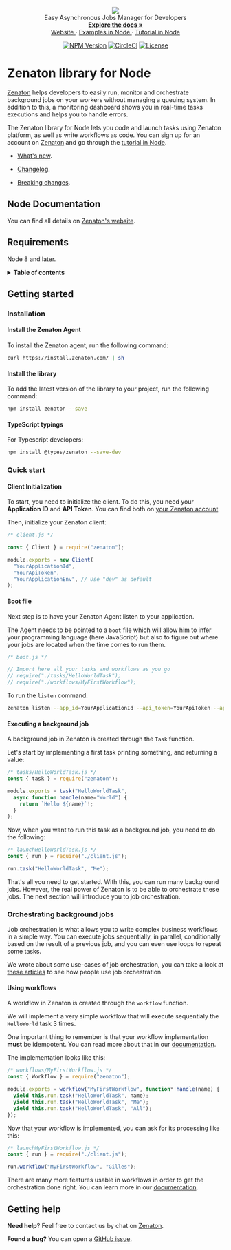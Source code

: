<p align="center">
  <a href="https://zenaton.com" target="_blank">
    <img src="https://user-images.githubusercontent.com/36400935/58254828-e5176880-7d6b-11e9-9094-3f46d91faeee.png" target="_blank" />
  </a><br>
  Easy Asynchronous Jobs Manager for Developers <br>
  <a href="https://zenaton.com/documentation/node/getting-started/" target="_blank">
    <strong> Explore the docs » </strong>
  </a> <br>
  <a href="https://zenaton.com" target="_blank"> Website </a>
    ·
  <a href="https://github.com/zenaton/examples-node" target="_blank"> Examples in Node </a>
    ·
  <a href="https://app.zenaton.com/tutorial/node" target="_blank"> Tutorial in Node </a>
</p>
<p align="center">
  <a href="https://www.npmjs.com/package/zenaton"><img src="https://img.shields.io/npm/v/zenaton.svg" alt="NPM Version"></a>
  <a href="https://circleci.com/gh/zenaton/zenaton-node/tree/master" rel="nofollow" target="_blank"><img src="https://img.shields.io/circleci/project/github/zenaton/zenaton-node/master.svg" alt="CircleCI" style="max-width:100%;"></a>
  <a href="/LICENSE" target="_blank"><img src="https://img.shields.io/badge/iicense-MIT-blue.svg" alt="License" style="max-width:100%;"></a>
</p>

# Zenaton library for Node

[Zenaton](https://zenaton.com) helps developers to easily run, monitor and orchestrate background jobs on your workers without managing a queuing system. In addition to this, a monitoring dashboard shows you in real-time tasks executions and helps you to handle errors.

The Zenaton library for Node lets you code and launch tasks using Zenaton platform, as well as write workflows as code. You can sign up for an account on [Zenaton](https://zenaton.com) and go through the [tutorial in Node](https://app.zenaton.com/tutorial/node).

- [What's new](WHATSNEW.md).

- [Changelog](CHANGELOG.md).

- [Breaking changes](BREAKINGCHANGES.md).

## Node Documentation

You can find all details on [Zenaton's website](https://zenaton.com/documentation/node/getting-started).

## Requirements

Node 8 and later.

<details>
  <summary><strong>Table of contents</strong></summary>

<!-- START doctoc generated TOC please keep comment here to allow auto update -->
<!-- DON'T EDIT THIS SECTION, INSTEAD RE-RUN doctoc TO UPDATE -->

- [Getting started](#getting-started)
  - [Installation](#installation)
    - [Install the Zenaton Agent](#install-the-zenaton-agent)
    - [Install the library](#install-the-library)
    - [Typescript typings](#typescript-typings)
  - [Quick start](#quick-start)
    - [Client Initialization](#client-initialization)
    - [Executing a background job](#executing-a-background-job)
  - [Orchestrating background jobs](#orchestrating-background-jobs)
    - [Using workflows](#using-workflows)
- [Getting help](#getting-help)

<!-- END doctoc generated TOC please keep comment here to allow auto update -->

</details>

## Getting started

### Installation

#### Install the Zenaton Agent

To install the Zenaton agent, run the following command:

```sh
curl https://install.zenaton.com/ | sh
```

#### Install the library

To add the latest version of the library to your project, run the following command:

```bash
npm install zenaton --save
```

#### TypeScript typings

For Typescript developers:

```bash
npm install @types/zenaton --save-dev
```

### Quick start

#### Client Initialization

To start, you need to initialize the client. To do this, you need your **Application ID** and **API Token**.
You can find both on [your Zenaton account](https://app.zenaton.com/api).

Then, initialize your Zenaton client:

```javascript
/* client.js */

const { Client } = require("zenaton");

module.exports = new Client(
  "YourApplicationId",
  "YourApiToken",
  "YourApplicationEnv", // Use "dev" as default
);
```

#### Boot file

Next step is to have your Zenaton Agent listen to your application.

The Agent needs to be pointed to a `boot` file which will allow him to infer your programming language (here JavaScript) but also to figure out where your jobs are located when the time comes to run them.

```javascript
/* boot.js */

// Import here all your tasks and workflows as you go
// require("./tasks/HelloWorldTask");
// require("./workflows/MyFirstWorkflow");
```

To run the `listen` command:

```sh
zenaton listen --app_id=YourApplicationId --api_token=YourApiToken --app_env=YourApplicationEnv --boot=boot.js
```

#### Executing a background job

A background job in Zenaton is created through the `Task` function.

Let's start by implementing a first task printing something, and returning a value:

```javascript
/* tasks/HelloWorldTask.js */
const { task } = require("zenaton");

module.exports = task("HelloWorldTask",
  async function handle(name="World") {
    return `Hello ${name}`!;
  }
);
```

Now, when you want to run this task as a background job, you need to do the following:

```javascript
/* launchHelloWorldTask.js */
const { run } = require("./client.js");

run.task("HelloWorldTask", "Me");
```

That's all you need to get started. With this, you can run many background jobs.
However, the real power of Zenaton is to be able to orchestrate these jobs. The next section will introduce you to job orchestration.

### Orchestrating background jobs

Job orchestration is what allows you to write complex business workflows in a simple way.
You can execute jobs sequentially, in parallel, conditionally based on the result of a previous job,
and you can even use loops to repeat some tasks.

We wrote about some use-cases of job orchestration, you can take a look at [these articles](https://medium.com/zenaton/tagged/nodejs)
to see how people use job orchestration.

#### Using workflows

A workflow in Zenaton is created through the `workflow` function.

We will implement a very simple workflow that will execute sequentialy the `HelloWorld` task 3 times.

One important thing to remember is that your workflow implementation **must** be idempotent.
You can read more about that in our [documentation](https://zenaton.com/documentation/node/workflow-basics/#implementation).

The implementation looks like this:

```javascript
/* workflows/MyFirstWorkflow.js */
const { Workflow } = require("zenaton");

module.exports = workflow("MyFirstWorkflow", function* handle(name) {
  yield this.run.task("HelloWorldTask", name);
  yield this.run.task("HelloWorldTask", "Me");
  yield this.run.task("HelloWorldTask", "All");
});
```

Now that your workflow is implemented, you can ask for its processing like this:

```javascript
/* launchMyFirstWorkflow.js */
const { run } = require("./client.js");

run.workflow("MyFirstWorkflow", "Gilles");
```

There are many more features usable in workflows in order to get the orchestration done right. You can learn more
in our [documentation](https://zenaton.com/documentation/node/workflow-basics/#implementation).

## Getting help

**Need help**? Feel free to contact us by chat on [Zenaton](https://zenaton.com/).

**Found a bug?** You can open a [GitHub issue](https://github.com/zenaton/zenaton-node/issues).
